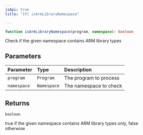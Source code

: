 ```yaml
---
jsApi: true
title: "[F] isArmLibraryNamespace"

---
```

```ts
function isArmLibraryNamespace(program, namespace): boolean
```

Check if the given namespace contains ARM library types

## Parameters

| Parameter | Type | Description |
| :------ | :------ | :------ |
| `program` | `Program` | The program to process |
| `namespace` | `Namespace` | The namespace to check |

## Returns

`boolean`

true if the given namespace contains ARM library types only, false otherwise

